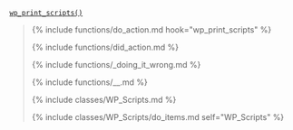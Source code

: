 <p><code><a href="https://developer.wordpress.org/reference/functions/wp_print_scripts/">wp_print_scripts()</a></code></p>

<blockquote>

{% include functions/do_action.md hook="wp_print_scripts" %}

{% include functions/did_action.md %}

{% include functions/_doing_it_wrong.md %}

{% include functions/__.md %}

{% include classes/WP_Scripts.md %}

{% include classes/WP_Scripts/do_items.md self="WP_Scripts" %}

</blockquote>

